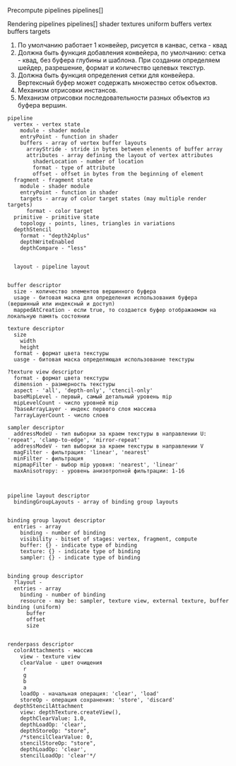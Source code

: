 Precompute pipelines
  pipelines[]
  

Rendering pipelines
  pipelines[]
    shader
    textures
    uniform buffers
    vertex buffers
    targets

1. По умолчанию работает 1 конвейер, рисуется в канвас, сетка - квад
2. Должна быть функция добавления конвейера, по умолчанию: сетка - квад, без буфера глубины и шаблона.
   При создании определяем шейдер, разрешение, формат и количество целевых текстур.
3. Должна быть функция определения сетки для конвейера. Вертексный буфер может содержать множество сеток объектов.
4. Механизм отрисовки инстансов.
5. Механизм отрисовки последовательности разных объектов из буфера вершин.


```
pipeline
  vertex - vertex state
    module - shader module
    entryPoint - function in shader
    buffers - array of vertex buffer layouts
      arrayStride - stride in bytes between elenents of buffer array
      attributes - array defining the layout of vertex attributes
        shaderLocation - number of location
        format - type of attribute
        offset - offset in bytes from the beginning of element
  fragment - fragment state
    module - shader module
    entryPoint - function in shader
    targets - array of color target states (may multiple render targets)
      format - color target
  primitive - primitive state
    topology - points, lines, triangles in variations
  depthStencil
    format - "depth24plus"
    depthWriteEnabled
    depthCompare - "less"


  layout - pipeline layout


buffer descriptor
  size - количество элементов вершинного буфера
  usage - битовая маска для определения использования буфера (вершинный или индексный и доступ)
  mappedAtCreation - если true, то создается буфер отображаемом на локальную память состоянии
  
texture descriptor
  size
    width
    height
  format - формат цвета текстуры
  uasge - битовая маска определяющая использование текстуры
      
?texture view descriptor
  format - формат цвета текстуры
  dimension - размерность текстуры
  aspect - 'all', 'depth-only', 'ctencil-only'
  baseMipLevel - первый, самый детальный уровень mip
  mipLevelCount - число уровней mip
  ?baseArrayLayer - индекс первого слоя массива
  ?arrayLayerCount - число слоев

sampler descriptor
  addressModeU - тип выборки за краем текстуры в направлении U: 'repeat', 'clamp-to-edge', 'mirror-repeat'
  addressModeV - тип выборки за краем текстуры в направлении V
  magFilter - фильтрация: 'linear', 'nearest'
  minFilter - фильтрация
  mipmapFilter - выбор mip уровня: 'nearest', 'linear'
  maxAnisotropy: - уровень анизотропной фильтрации: 1-16
  


pipeline layout descriptor
  bindingGroupLayouts - array of binding group layouts


binding group layout descriptor
  entries - array
    binding - number of binding
    visibility - bitset of stages: vertex, fragment, compute
    buffer: {} - indicate type of binding
    texture: {} - indicate type of binding
    sampler: {} - indicate type of binding


binding group descriptor
  ?layout - 
  entries - array
    binding - number of binding
    resource - may be: sampler, texture view, external texture, buffer binding (uniform)
      buffer
      offset
      size


renderpass descriptor
  colorAttachments - массив
    view - texture view
    clearValue - цвет очищения 
     r
     g
     b
     a
    loadOp - начальная операция: 'clear', 'load'
    storeOp - операция сохранения: 'store', 'discard'
  depthStencilAttachment
    view: depthTexture.createView(),
    depthClearValue: 1.0,
    depthLoadOp: 'clear',
    depthStoreOp: "store",
    /*stencilClearValue: 0,
    stencilStoreOp: "store",
    depthLoadOp: 'clear',
    stencilLoadOp: 'clear'*/


```
